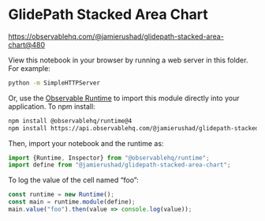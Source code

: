 # GlidePath Stacked Area Chart

https://observablehq.com/@jamierushad/glidepath-stacked-area-chart@480

View this notebook in your browser by running a web server in this folder. For
example:

~~~sh
python -m SimpleHTTPServer
~~~

Or, use the [Observable Runtime](https://github.com/observablehq/runtime) to
import this module directly into your application. To npm install:

~~~sh
npm install @observablehq/runtime@4
npm install https://api.observablehq.com/@jamierushad/glidepath-stacked-area-chart.tgz?v=3
~~~

Then, import your notebook and the runtime as:

~~~js
import {Runtime, Inspector} from "@observablehq/runtime";
import define from "@jamierushad/glidepath-stacked-area-chart";
~~~

To log the value of the cell named “foo”:

~~~js
const runtime = new Runtime();
const main = runtime.module(define);
main.value("foo").then(value => console.log(value));
~~~
